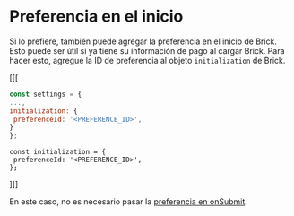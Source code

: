 # Preferencia en el inicio

Si lo prefiere, también puede agregar la preferencia en el inicio de Brick. Esto puede ser útil si ya tiene su información de pago al cargar Brick. Para hacer esto, agregue la ID de preferencia al objeto `initialization` de Brick.

[[[
  ```Javascript
const settings = {
 ...,
 initialization: {
   preferenceId: '<PREFERENCE_ID>',
 }
};
```
```react-jsx
const initialization = {
 preferenceId: '<PREFERENCE_ID>',
};
```
]]]

En este caso, no es necesario pasar la [preferencia en onSubmit](/developers/es/docs/checkout-bricks/wallet-brick/configure-integration/preference-onsubmit).